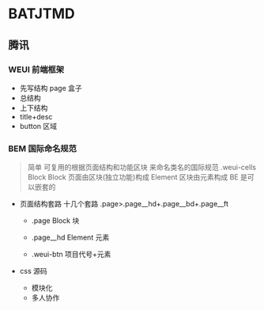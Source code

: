 # BATJTMD

## 腾讯
### WEUI  前端框架


- 先写结构 page 盒子
 - 总结构
 - 上下结构
 - title+desc
 - button 区域


 ### BEM 国际命名规范
 > 简单 可复用的根据页面结构和功能区块  来命名类名的国际规范
 .weui-cells  Block
 Block  页面由区块(独立功能)构成
 Element 区块由元素构成
 BE  是可以嵌套的

- 页面结构套路   十几个套路
  .page>.page__hd+.page__bd+.page__ft
  - .page  Block  块
   - .page__hd  Element 元素
   
  - .weui-btn
     项目代号+元素


- css 源码
  - 模块化
  - 多人协作